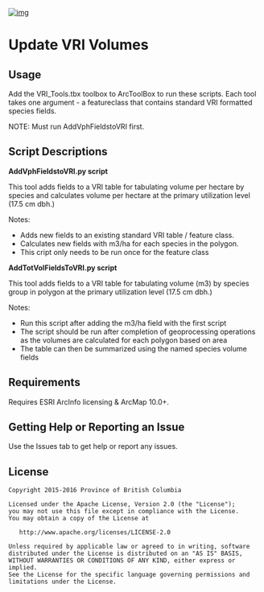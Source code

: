 [![img](https://img.shields.io/badge/Lifecycle-Dormant-ff7f2a)](https://github.com/bcgov/repomountie/blob/master/doc/lifecycle-badges.md)

# Update VRI Volumes

## Usage
Add the VRI_Tools.tbx toolbox to ArcToolBox to run these scripts. Each tool takes one argument - a featureclass that contains standard VRI formatted species fields.

NOTE: Must run AddVphFieldstoVRI first.

## Script Descriptions
**AddVphFieldstoVRI.py script**

This tool adds fields to a VRI table for tabulating volume per hectare by species and calculates volume per hectare at the primary utilization level (17.5 cm dbh.)

Notes: 
* Adds new fields to an existing standard VRI table / feature class.
* Calculates new fields with m3/ha for each species in the polygon.
* This cript only needs to be run once for the feature class

**AddTotVolFieldsToVRI.py script**

This tool adds fields to a VRI table for tabulating volume (m3) by species group in polygon at the primary utilization level (17.5 cm dbh.)

Notes:
* Run this script after adding the m3/ha field with the first script
* The script should be run after completion of geoprocessing operations as the volumes are calculated for each polygon based on area
* The table can then be summarized using the named species volume fields

## Requirements
Requires ESRI ArcInfo licensing & ArcMap 10.0+.

## Getting Help or Reporting an Issue
Use the Issues tab to get help or report any issues.

## License

    Copyright 2015-2016 Province of British Columbia

    Licensed under the Apache License, Version 2.0 (the "License");
    you may not use this file except in compliance with the License.
    You may obtain a copy of the License at 

       http://www.apache.org/licenses/LICENSE-2.0

    Unless required by applicable law or agreed to in writing, software
    distributed under the License is distributed on an "AS IS" BASIS,
    WITHOUT WARRANTIES OR CONDITIONS OF ANY KIND, either express or implied.
    See the License for the specific language governing permissions and
    limitations under the License.
